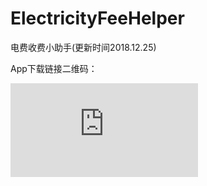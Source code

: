 # ElectricityFeeHelper
电费收费小助手(更新时间2018.12.25)

App下载链接二维码：

![Image text](http://qr.liantu.com/api.php?text=https://github.com/l376571926/ElectricityFeeHelper/releases/download/v1.0.7alpha-5/app-release.apk)
